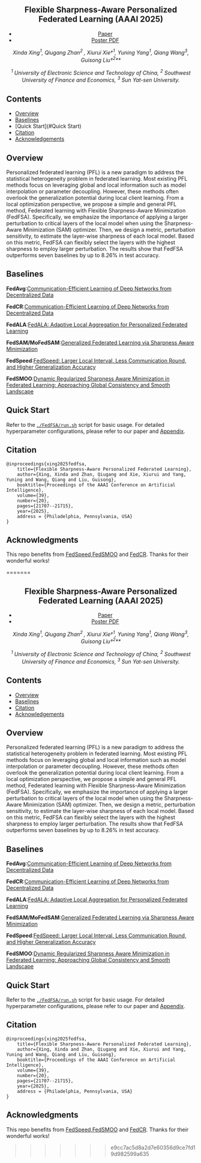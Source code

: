 <p align="center" width="100%">
</p>
 
<div id="top" align="center">

Flexible Sharpness-Aware Personalized Federated Learning (AAAI 2025)
-----------------------------
- <a href="https://doi.org/10.1609/aaai.v39i20.35475"> Paper </a> 
- [Poster PDF](./FedFSAPoster.pdf)

<!-- **Authors:** -->

_**Xinda Xing*<sup>1</sup>, Qiugang Zhan*<sup>2 </sup>, Xiurui Xie†<sup>1</sup>, Yuning Yang<sup>1</sup>, Qiang Wang<sup>3</sup>, Guisong Liu†<sup>2</sup>**_


<!-- **Affiliations:** -->


_<sup>1</sup> University of Electronic Science and Technology of China,
<sup>2</sup> Southwest University of Finance and Economics,
<sup>3</sup> Sun Yat-sen University._
</div>

## Contents

- [Overview](#overview)
- [Baselines](#baselines)
- [Quick Start](#Quick Start)
- [Citation](#citation)
- [Acknowledgements](#acknowledgments)

## Overview
Personalized federated learning (PFL) is a new paradigm to address the statistical heterogeneity problem in federated learning. Most existing PFL methods focus on leveraging global and local information such as model interpolation or parameter decoupling. However, these methods often overlook the generalization potential during local client learning. From a local optimization perspective, we propose a simple and general PFL method, Federated learning with Flexible Sharpness-Aware Minimization (FedFSA). Specifically, we emphasize the importance of applying a larger perturbation to critical layers of the local model when using the Sharpness-Aware Minimization (SAM) optimizer. Then, we design a metric, perturbation sensitivity, to estimate the layer-wise sharpness of each local model. Based on this metric, FedFSA can flexibly select the layers with the highest sharpness to employ larger perturbation. The results show that FedFSA outperforms seven baselines by up to 8.26% in test accuracy.

## Baselines
**FedAvg**:[Communication-Efficient Learning of Deep Networks from Decentralized Data](https://proceedings.mlr.press/v54/mcmahan17a/mcmahan17a.pdf)

**FedCR**:[Communication-Efficient Learning of Deep Networks from Decentralized Data](https://proceedings.mlr.press/v202/zhang23w/zhang23w.pdf)

**FedALA**:[FedALA: Adaptive Local Aggregation for Personalized Federated Learning](https://doi.org/10.1609/aaai.v37i9.26330f)

**FedSAM/MoFedSAM**:[Generalized Federated Learning via Sharpness Aware Minimization](https://proceedings.mlr.press/v162/qu22a/qu22a.pdf)

**FedSpeed**:[FedSpeed: Larger Local Interval, Less Communication Round, and Higher Generalization Accuracy](https://openreview.net/pdf?id=bZjxxYURKT)

**FedSMOO**:[Dynamic Regularized Sharpness Aware Minimization in Federated Learning: Approaching Global Consistency and Smooth Landscape](https://proceedings.mlr.press/v202/sun23h/sun23h.pdf)

## Quick Start
Refer to the [`./FedFSA/run.sh`](./FedFSA/run.sh) script for basic usage.
For detailed hyperparameter configurations, please refer to our paper and [Appendix](./Appendix.pdf).
## Citation
```
@inproceedings{xing2025fedfsa,
    title={Flexible Sharpness-Aware Personalized Federated Learning},
    author={Xing, Xinda and Zhan, Qiugang and Xie, Xiurui and Yang, Yuning and Wang, Qiang and Liu, Guisong},
    booktitle={Proceedings of the AAAI Conference on Artificial Intelligence},
    volume={39},
    number={20},
    pages={21707--21715},
    year={2025},
    address = {Philadelphia, Pennsylvania, USA}
}
```

## Acknowledgments

This repo benefits from [FedSpeed,FedSMOO](https://github.com/woodenchild95/FL-Simulator/tree/main) and [FedCR](https://github.com/haozzh/FedCR). Thanks for their wonderful works!

=======
<p align="center" width="100%">
</p>

<div id="top" align="center">

Flexible Sharpness-Aware Personalized Federated Learning (AAAI 2025)
-----------------------------
- <a href="https://doi.org/10.1609/aaai.v39i20.35475"> Paper </a> 
- [Poster PDF](./FedFSAPoster.pdf)

<!-- **Authors:** -->

_**Xinda Xing*<sup>1</sup>, Qiugang Zhan*<sup>2 </sup>, Xiurui Xie†<sup>1</sup>, Yuning Yang<sup>1</sup>, Qiang Wang<sup>3</sup>, Guisong Liu†<sup>2</sup>**_


<!-- **Affiliations:** -->


_<sup>1</sup> University of Electronic Science and Technology of China,
<sup>2</sup> Southwest University of Finance and Economics,
<sup>3</sup> Sun Yat-sen University._
</div>

## Contents

- [Overview](#overview)
- [Baselines](#baselines)
- [Citation](#citation)
- [Acknowledgements](#acknowledgments)

## Overview
Personalized federated learning (PFL) is a new paradigm to address the statistical heterogeneity problem in federated learning. Most existing PFL methods focus on leveraging global and local information such as model interpolation or parameter decoupling. However, these methods often overlook the generalization potential during local client learning. From a local optimization perspective, we propose a simple and general PFL method, Federated learning with Flexible Sharpness-Aware Minimization (FedFSA). Specifically, we emphasize the importance of applying a larger perturbation to critical layers of the local model when using the Sharpness-Aware Minimization (SAM) optimizer. Then, we design a metric, perturbation sensitivity, to estimate the layer-wise sharpness of each local model. Based on this metric, FedFSA can flexibly select the layers with the highest sharpness to employ larger perturbation. The results show that FedFSA outperforms seven baselines by up to 8.26% in test accuracy.

## Baselines
**FedAvg**:[Communication-Efficient Learning of Deep Networks from Decentralized Data](https://proceedings.mlr.press/v54/mcmahan17a/mcmahan17a.pdf)

**FedCR**:[Communication-Efficient Learning of Deep Networks from Decentralized Data](https://proceedings.mlr.press/v202/zhang23w/zhang23w.pdf)

**FedALA**:[FedALA: Adaptive Local Aggregation for Personalized Federated Learning](https://doi.org/10.1609/aaai.v37i9.26330f)

**FedSAM/MoFedSAM**:[Generalized Federated Learning via Sharpness Aware Minimization](https://proceedings.mlr.press/v162/qu22a/qu22a.pdf)

**FedSpeed**:[FedSpeed: Larger Local Interval, Less Communication Round, and Higher Generalization Accuracy](https://openreview.net/pdf?id=bZjxxYURKT)

**FedSMOO**:[Dynamic Regularized Sharpness Aware Minimization in Federated Learning: Approaching Global Consistency and Smooth Landscape](https://proceedings.mlr.press/v202/sun23h/sun23h.pdf)

## Quick Start
Refer to the [`./FedFSA/run.sh`](./FedFSA/run.sh) script for basic usage.
For detailed hyperparameter configurations, please refer to our paper and [Appendix](./Appendix.pdf).
## Citation
```
@inproceedings{xing2025fedfsa,
    title={Flexible Sharpness-Aware Personalized Federated Learning},
    author={Xing, Xinda and Zhan, Qiugang and Xie, Xiurui and Yang, Yuning and Wang, Qiang and Liu, Guisong},
    booktitle={Proceedings of the AAAI Conference on Artificial Intelligence},
    volume={39},
    number={20},
    pages={21707--21715},
    year={2025},
    address = {Philadelphia, Pennsylvania, USA}
}
```

## Acknowledgments

This repo benefits from [FedSpeed,FedSMOO](https://github.com/woodenchild95/FL-Simulator/tree/main) and [FedCR](https://github.com/haozzh/FedCR). Thanks for their wonderful works!

>>>>>>> e9cc7ac5d8a2d7e60356d9ce7fd19d982599a635
